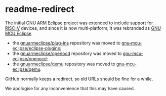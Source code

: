 # readme-redirect

The initial [GNU ARM Eclipse](https://github.com/gnuarmeclipse) project was extended to include support for [RISC-V](https://riscv.org) devices, and since it is now multi-platform, it was rebranded as [GNU MCU Eclipse](https://github.com/gnu-mcu-eclipse).

* the [gnuarmeclipse/plug-ins](https://gnuarmeclipse/plug-ins) repository was moved to [gnu-mcu-eclipse/eclipse-plugins](https://github.com/gnu-mcu-eclipse/eclipse-plugins);
* the [gnuarmeclipse/openocd](https://gnuarmeclipse/openocd) repository was moved to [gnu-mcu-eclipse/openocd](https://github.com/gnu-mcu-eclipse/openocd);
* the [gnuarmeclipse/qemu](https://gnuarmeclipse/qemu) repository was moved to [gnu-mcu-eclipse/qemu](https://github.com/gnu-mcu-eclipse/qemu).

GitHub normally keeps a redirect, so old URLs should be fine for a while.

We apologise for any inconvenience that this may have caused.
